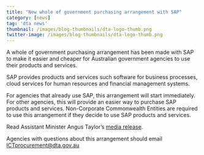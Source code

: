 ```yaml
---
title: "New whole of government purchasing arrangement with SAP"
category: [news]
tag: 'dta news'
thumbnail: /images/blog-thumbnails/dta-logo-thumb.png
twitter-image: /images/blog-thumbnails/dta-logo-thumb.png
---
```


A whole of government purchasing arrangement has been made with SAP to make it easier and cheaper for Australian government agencies to use their products and services. 

SAP provides products and services such software for business processes, cloud services for human resources and financial management systems. 

For agencies that already use SAP, this arrangement will start immediately. For other agencies, this will provide an easier way to purchase SAP products and services. Non-Corporate Commonwealth Entities are required to use this arrangement if they decide to use SAP products and services.

Read Assistant Minister Angus Taylor’s [media release](https://ministers.pmc.gov.au/taylor/2017/savings-government-new-sap-australia-agreement).

Agencies with questions about this arrangement should email [ICTprocurement@dta.gov.au](mailto:ICTprocurement@dta.gov.au)

